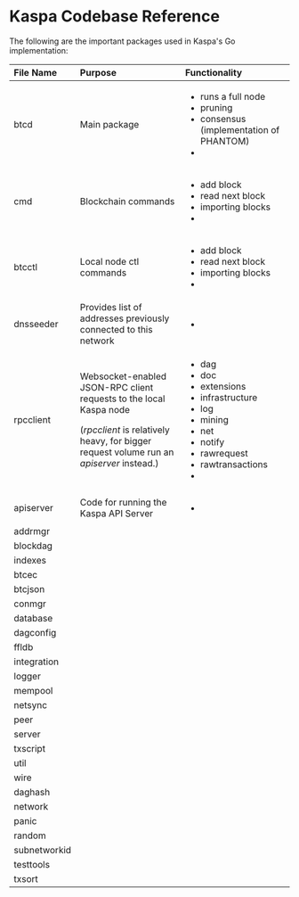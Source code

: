 # Kaspa Codebase Reference

The following are the important packages used in Kaspa's Go implementation:

<table>
  <thead>
    <tr>
      <th style="text-align:left">File Name</th>
      <th style="text-align:left">Purpose</th>
      <th style="text-align:left">Functionality</th>
    </tr>
  </thead>
  <tbody>
    <tr>
      <td style="text-align:left">btcd</td>
      <td style="text-align:left">Main package</td>
      <td style="text-align:left">
        <ul>
          <li>runs a full node</li>
          <li>pruning</li>
          <li>consensus (implementation of PHANTOM)</li>
          <li></li>
        </ul>
      </td>
    </tr>
    <tr>
      <td style="text-align:left">cmd</td>
      <td style="text-align:left">Blockchain commands</td>
      <td style="text-align:left">
        <ul>
          <li>add block</li>
          <li>read next block</li>
          <li>importing blocks</li>
          <li></li>
        </ul>
      </td>
    </tr>
    <tr>
      <td style="text-align:left">btcctl</td>
      <td style="text-align:left">Local node ctl commands</td>
      <td style="text-align:left">
        <ul>
          <li>add block</li>
          <li>read next block</li>
          <li>importing blocks</li>
          <li></li>
        </ul>
      </td>
    </tr>
    <tr>
      <td style="text-align:left">dnsseeder</td>
      <td style="text-align:left">Provides list of addresses previously connected to this network</td>
      <td
      style="text-align:left">
        <ul>
          <li></li>
        </ul>
        </td>
    </tr>
    <tr>
      <td style="text-align:left">rpcclient</td>
      <td style="text-align:left">
        <p>Websocket-enabled JSON-RPC client requests to the local Kaspa node
          <br
          />
        </p>
        <p>(<em>rpcclient</em> is relatively heavy, for bigger request volume run
          an <em>apiserver</em> instead.)</p>
      </td>
      <td style="text-align:left">
        <ul>
          <li>dag</li>
          <li>doc</li>
          <li>extensions</li>
          <li>infrastructure</li>
          <li>log</li>
          <li>mining</li>
          <li>net</li>
          <li>notify</li>
          <li>rawrequest</li>
          <li>rawtransactions</li>
          <li></li>
        </ul>
      </td>
    </tr>
    <tr>
      <td style="text-align:left">apiserver</td>
      <td style="text-align:left">Code for running the Kaspa API Server</td>
      <td style="text-align:left">
        <ul>
          <li></li>
        </ul>
      </td>
    </tr>
    <tr>
      <td style="text-align:left">addrmgr</td>
      <td style="text-align:left"></td>
      <td style="text-align:left"></td>
    </tr>
    <tr>
      <td style="text-align:left">blockdag</td>
      <td style="text-align:left"></td>
      <td style="text-align:left"></td>
    </tr>
    <tr>
      <td style="text-align:left">indexes</td>
      <td style="text-align:left"></td>
      <td style="text-align:left"></td>
    </tr>
    <tr>
      <td style="text-align:left">btcec</td>
      <td style="text-align:left"></td>
      <td style="text-align:left"></td>
    </tr>
    <tr>
      <td style="text-align:left">btcjson</td>
      <td style="text-align:left"></td>
      <td style="text-align:left"></td>
    </tr>
    <tr>
      <td style="text-align:left">conmgr</td>
      <td style="text-align:left"></td>
      <td style="text-align:left"></td>
    </tr>
    <tr>
      <td style="text-align:left">database</td>
      <td style="text-align:left"></td>
      <td style="text-align:left"></td>
    </tr>
    <tr>
      <td style="text-align:left">dagconfig</td>
      <td style="text-align:left"></td>
      <td style="text-align:left"></td>
    </tr>
    <tr>
      <td style="text-align:left">ffldb</td>
      <td style="text-align:left"></td>
      <td style="text-align:left"></td>
    </tr>
    <tr>
      <td style="text-align:left">integration</td>
      <td style="text-align:left"></td>
      <td style="text-align:left"></td>
    </tr>
    <tr>
      <td style="text-align:left">logger</td>
      <td style="text-align:left"></td>
      <td style="text-align:left"></td>
    </tr>
    <tr>
      <td style="text-align:left">mempool</td>
      <td style="text-align:left"></td>
      <td style="text-align:left"></td>
    </tr>
    <tr>
      <td style="text-align:left">netsync</td>
      <td style="text-align:left"></td>
      <td style="text-align:left"></td>
    </tr>
    <tr>
      <td style="text-align:left">peer</td>
      <td style="text-align:left"></td>
      <td style="text-align:left"></td>
    </tr>
    <tr>
      <td style="text-align:left">server</td>
      <td style="text-align:left"></td>
      <td style="text-align:left"></td>
    </tr>
    <tr>
      <td style="text-align:left">txscript</td>
      <td style="text-align:left"></td>
      <td style="text-align:left"></td>
    </tr>
    <tr>
      <td style="text-align:left">util</td>
      <td style="text-align:left"></td>
      <td style="text-align:left"></td>
    </tr>
    <tr>
      <td style="text-align:left">wire</td>
      <td style="text-align:left"></td>
      <td style="text-align:left"></td>
    </tr>
    <tr>
      <td style="text-align:left">daghash</td>
      <td style="text-align:left"></td>
      <td style="text-align:left"></td>
    </tr>
    <tr>
      <td style="text-align:left">network</td>
      <td style="text-align:left"></td>
      <td style="text-align:left"></td>
    </tr>
    <tr>
      <td style="text-align:left">panic</td>
      <td style="text-align:left"></td>
      <td style="text-align:left"></td>
    </tr>
    <tr>
      <td style="text-align:left">random</td>
      <td style="text-align:left"></td>
      <td style="text-align:left"></td>
    </tr>
    <tr>
      <td style="text-align:left">subnetworkid</td>
      <td style="text-align:left"></td>
      <td style="text-align:left"></td>
    </tr>
    <tr>
      <td style="text-align:left">testtools</td>
      <td style="text-align:left"></td>
      <td style="text-align:left"></td>
    </tr>
    <tr>
      <td style="text-align:left">txsort</td>
      <td style="text-align:left"></td>
      <td style="text-align:left"></td>
    </tr>
  </tbody>
</table>